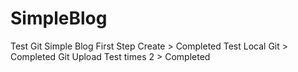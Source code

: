 # SimpleBlog
Test Git
Simple Blog First Step Create > Completed
Test Local Git > Completed
Git Upload Test times 2 > Completed